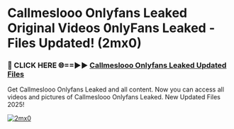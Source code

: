 # Callmeslooo Onlyfans Leaked Original Videos 0nlyFans Leaked - Files Updated! (2mx0)

<h3>🔴 CLICK HERE 🌐==►► <a href="https://tinyurl.com/2jnfzry5" rel="nofollow">Callmeslooo Onlyfans Leaked Updated Files</a></h3>

Get Callmeslooo Onlyfans Leaked and all content. Now you can access all videos and pictures of Callmeslooo Onlyfans Leaked. New Updated Files 2025!

[![2mx0](https://i.imgur.com/GyGTBgg.gif)](https://tinyurl.com/2jnfzry5)

